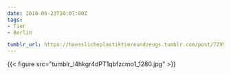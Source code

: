 ```yaml
---
date: 2010-06-23T20:07:00Z
tags:
- Tier
- Berlin

tumblr_url: https://haesslicheplastiktiereundzeugs.tumblr.com/post/729559900
---
```

{{< figure src="tumblr_l4hkgr4dPT1qbfzcmo1_1280.jpg" >}}
